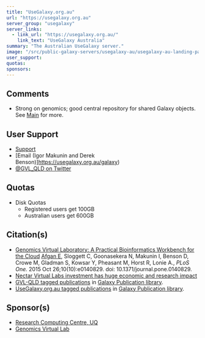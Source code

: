 ```yaml
---
title: "UseGalaxy.org.au"
url: "https://usegalaxy.org.au"
server_group: "usegalaxy"
server_links: 
  - link_url: "https://usegalaxy.org.au/"
    link_text: "UseGalaxy Australia"
summary: "The Australian UseGalaxy server."
image: "/src/public-galaxy-servers/usegalaxy-au/usegalaxy-au-landing-page-500.png"
user_support: 
quotas: 
sponsors: 
---
```


## Comments

* Strong on genomics; good central repository for shared Galaxy objects.  See [Main](/src/main/index.md) for more.

## User Support

* [Support](/src/support/index.md)
* [Email (Igor Makunin and Derek Benson)]https://usegalaxy.org.au/galaxy)
* [@GVL_QLD on Twitter](https://twitter.com/GVL_QLD)

## Quotas

* Disk Quotas
  * Registered users get 100GB
  * Australian users get 600GB

## Citation(s)

* [Genomics Virtual Laboratory: A Practical Bioinformatics Workbench for the Cloud](http://journals.plos.org/plosone/article?id=10.1371/journal.pone.0140829) [Afgan E](/src/people/enis-afgan/index.md), Sloggett C, Goonasekera N, Makunin I, Benson D, Crowe M, Gladman S, Kowsar Y, Pheasant M, Horst R, Lonie A., *PLoS One.* 2015 Oct 26;10(10):e0140829. doi: 10.1371/journal.pone.0140829.
* [Nectar Virtual Labs investment has huge economic and research impact](https://nectar.org.au/vls-have-huge-economic-research-impact/)
* [GVL-QLD tagged publications](https://www.zotero.org/groups/1732893/galaxy/items/tag/%3EGVL-QLD) in [Galaxy Publication library](/src/publication-library/index.md).
* [UseGalaxy.org.au tagged publications](https://www.zotero.org/groups/1732893/galaxy/items/tag/%3EUseGalaxy.org.au) in [Galaxy Publication library](/src/publication-library/index.md).

## Sponsor(s)

* [Research Computing Centre, UQ](https://www.rcc.uq.edu.au/)
* [Genomics Virtual Lab](https://www.gvl.org.au/)
